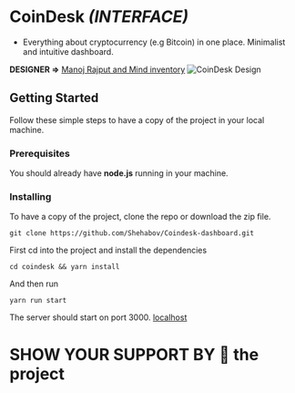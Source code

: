 # CoinDesk *(INTERFACE)*

- Everything about cryptocurrency (e.g Bitcoin) in one place. Minimalist and intuitive dashboard.


**DESIGNER =>** 
[Manoj Rajput and Mind inventory](https://www.behance.net/gallery/63672347/Coindesk-Dashboard)
![CoinDesk Design](https://mir-s3-cdn-cf.behance.net/project_modules/1400/08a50863672347.5ab8d7a978c49.png)

## Getting Started

Follow these simple steps to have a copy of the project in your local machine.

### Prerequisites

You should already have **node.js** running in your machine.

### Installing
To have a copy of the project, clone the repo or download the zip file.

```
git clone https://github.com/Shehabov/Coindesk-dashboard.git
```

First cd into the project and install the dependencies

```
cd coindesk && yarn install
```

And  then run
```
yarn run start
```

The server should start on port 3000. [localhost](http://localhost:3000)



# SHOW YOUR SUPPORT BY 🌟 the project
